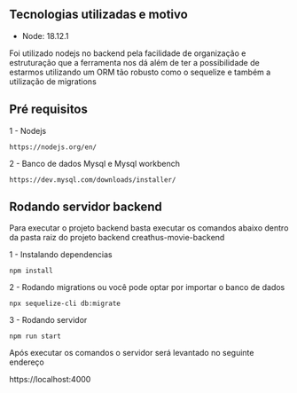 ## Tecnologias utilizadas e motivo

* Node: 18.12.1 

Foi utilizado nodejs no backend pela facilidade de organização e estruturação que a ferramenta nos dá além de ter a possibilidade de estarmos utilizando um ORM tão robusto como o sequelize e também a utilização de migrations 


## Pré requisitos 

1 - Nodejs

```
https://nodejs.org/en/
```

2 - Banco de dados Mysql e Mysql workbench

```
https://dev.mysql.com/downloads/installer/
```

## Rodando servidor backend

Para executar o projeto backend basta executar os comandos abaixo dentro da pasta raiz do projeto backend creathus-movie-backend

1 - Instalando dependencias
```
npm install
```
2 - Rodando migrations ou você pode optar por importar o banco de dados 
```
npx sequelize-cli db:migrate
```

3 - Rodando servidor
```
npm run start
```

Após executar os comandos o servidor será levantado no seguinte endereço

https://localhost:4000

